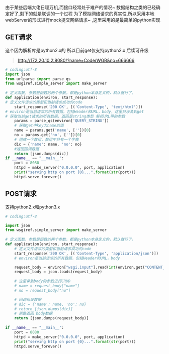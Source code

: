 由于某些后端大佬日理万机,而接口经常处于难产的情况~ 数据结构之类的已经确定好了,剩下的就是联调的一个过程
为了模拟网络请求的真实性,所以采用本地webServer的形式进行mock提交网络请求~ ,这里采用的是最简单的python实现

## GET请求
这个因为解析库是python2.x的 所以目前get仅支持python2.x  后续可升级

> http://172.20.10.2:8080/?name=CoderWGB&no=666666

```python
# coding:utf-8
import json
from urlparse import parse_qs
from wsgiref.simple_server import make_server
 
# 定义函数，参数是函数的两个参数，都是python本身定义的，默认就行了。
def application(environ, start_response):
# 定义文件请求的类型和当前请求成功的code
    start_response('200 OK', [('Content-Type', 'text/html')])
# environ是当前请求的所有数据，包括Header和URL，body，这里只涉及到get
# 获取当前get请求的所有数据，返回是string类型 解析URL带的参数
    params = parse_qs(environ['QUERY_STRING'])
    # 获取get中key为name的值
    name = params.get('name', [''])[0]
    no = params.get('no', [''])[0]
    # 组成一个数组，数组中只有一个字典
    dic = {'name': name, 'no': no}
    #返回回调数据
    return [json.dumps(dic)]
if __name__ == "__main__":
    port = 8080
    httpd = make_server("0.0.0.0", port, application)
    print("serving http on port {0}...".format(str(port)))
    httpd.serve_forever()
``` 

## POST请求
支持python2.x和python3.x

```python
# coding:utf-8

import json 
from wsgiref.simple_server import make_server
 
# 定义函数，参数是函数的两个参数，都是python本身定义的，默认就行了。
def application(environ, start_response):
    # 定义文件请求的类型和当前请求成功的code
    start_response('200 OK', [('Content-Type', 'application/json')])
    # environ是当前请求的所有数据，包括Header和URL，body

    request_body = environ["wsgi.input"].read(int(environ.get("CONTENT_LENGTH", 0))) 
    request_body = json.loads(request_body)
    
    # 这里拿到body的参数进行CRUD
    # name = request_body["name"] 
    # no = request_body["no"]

    # 回调组装数据 
    # dic = {'name': name, 'no': no}
    # return [json.dumps(dic)]
    # 原路返回 body数据 
    return [json.dumps(request_body)]
 
if __name__ == "__main__":
    port = 8080
    httpd = make_server("0.0.0.0", port, application)
    print("serving http on port {0}...".format(str(port)))
    httpd.serve_forever()
```